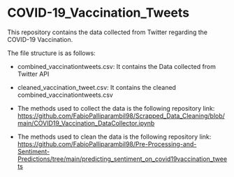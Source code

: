 # COVID-19_Vaccination_Tweets


This repository contains the data collected from Twitter regarding the COVID-19 Vaccination.

The file structure is as follows:

- combined_vaccinationtweets.csv: It contains the Data collected from Twitter API

- cleaned_vaccination_tweet.csv: It contains the cleaned combined_vaccinationtweets.csv

- The methods used to collect the data is the following repository link: https://github.com/FabioPalliparambil98/Scrapped_Data_Cleaning/blob/main/COVID19_Vaccination_DataCollector.ipynb

- The methods used to clean the data is the following repository link: https://github.com/FabioPalliparambil98/Pre-Processing-and-Sentiment-Predictions/tree/main/predicting_sentiment_on_covid19vaccination_tweets

